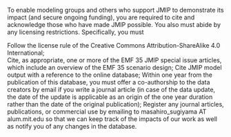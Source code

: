 To enable modeling groups and others who support JMIP to demonstrate its impact (and secure ongoing funding), you are required to cite and acknowledge those who have made JMIP possible. You also must abide by any licensing restrictions. Specifically, you must

Follow the license rule of the Creative Commons Attribution-ShareAlike 4.0 International;  
Cite, as appropriate, one or more of the EMF 35 JMIP special issue articles, which include an overview of the EMF 35 scenario design; 
Cite JMIP model output with a reference to the online database; 
Within one year from the publication of this database, you must offer a co-authorship to the data creators by email if you write a journal article (in case of the data update, the date of the update is applicable as an origin of the one year duration rather than the date of the original publication);
Register any journal articles, publications, or commercial use by emailing to masahiro_sugiyama AT alum.mit.edu so that we can keep track of the impacts of our work as well as notify you of any changes in the database. 